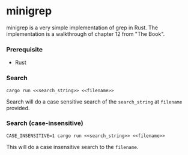 # minigrep

minigrep is a very simple implementation of grep in Rust. The implementation is a walkthrough of chapter 12 from "The Book".

### Prerequisite

- Rust

### Search

```
cargo run <<search_string>> <<filename>>
```

Search will do a case sensitive search of the `search_string` at `filename` provided.

### Search (case-insensitive)

```
CASE_INSENSITIVE=1 cargo run <<search_string>> <<filename>>
```

This will do a case insensitive search to the `filename`.

